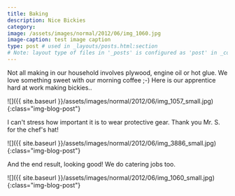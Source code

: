 ```yaml
---
title: Baking
description: Nice Bickies
category: 
image: /assets/images/normal/2012/06/img_1060.jpg
image-caption: test image caption
type: post # used in _layouts/posts.html:section
# Note: layout type of files in '_posts' is configured as 'post' in _config.yml
---
```

Not all making in our household involves plywood, engine oil or hot glue. We love something sweet with our morning coffee ;-)
Here is our apprentice hard at work making bickies..

![]({{ site.baseurl }}/assets/images/normal/2012/06/img_1057_small.jpg){:class="img-blog-post"}

I can't stress how important it is to wear protective gear. Thank you Mr. S. for the chef's hat!

![]({{ site.baseurl }}/assets/images/normal/2012/06/img_3886_small.jpg){:class="img-blog-post"}

And the end result, looking good! We do catering jobs too.

![]({{ site.baseurl }}/assets/images/normal/2012/06/img_1060_small.jpg){:class="img-blog-post"}